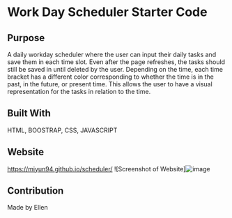 # Work Day Scheduler Starter Code

## Purpose
A daily workday scheduler where the user can input their daily tasks and save them in each time slot. Even after the page refreshes, the tasks should still be saved in until deleted by the user. Depending on the time, each time bracket has a different color corresponding to whether the time is in the past, in the future, or present time. This allows the user to have a visual representation for the tasks in relation to the time. 

## Built With
HTML, BOOSTRAP, CSS, JAVASCRIPT 

## Website 
https://miyun94.github.io/scheduler/
![Screenshot of Website]![image](https://user-images.githubusercontent.com/74436613/105646326-38e92780-5e54-11eb-8189-eb4156cb3463.png)


## Contribution
Made by Ellen
